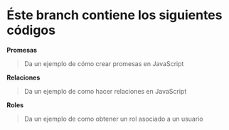 # Éste branch contiene los siguientes códigos

**Promesas**

 > Da un ejemplo de cómo crear promesas en JavaScript
 
**Relaciones**

 > Da un ejemplo de como hacer relaciones en JavaScript 
 
 **Roles**
 
 > Da un ejemplo de como obtener un rol asociado a un usuario
